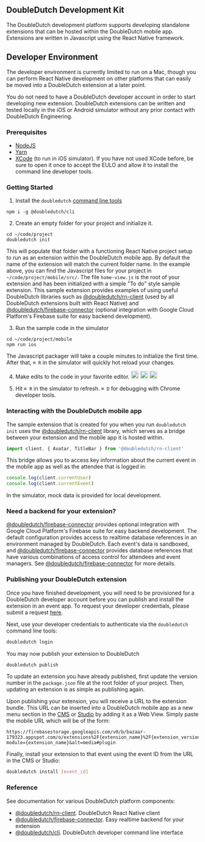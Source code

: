 ## DoubleDutch Development Kit

The DoubleDutch development platform supports developing standalone extensions that can be hosted
within the DoubleDutch mobile app. Extensions are written in Javascript using the React Native framework.

## Developer Environment

The developer environment is currently limited to run on a Mac, though you can perform React Native
development on other platforms that can easily be moved into a DoubleDutch extension at a later point.

You do not need to have a DoubleDutch developer account in order to start developing new extension.
DoubleDutch extensions can be written and tested locally in the iOS or Android simulator without any
prior contact with DoubleDutch Engineering.

### Prerequisites

- [NodeJS]
- [Yarn]
- [XCode] (to run in iOS simulator). If you have not used XCode before, be sure to open it once to
  accept the EULO and allow it to install the command line developer tools.

### Getting Started

1. Install the `doubledutch` [command line tools][@doubledutch/cli]

```
npm i -g @doubledutch/cli
```

2. Create an empty folder for your project and initialize it.

```
cd ~/code/project
doubledutch init
```

This will populate that folder with a functioning React Native project setup to run as an extension
within the DoubleDutch mobile app. By default the name of the extension will match the current folder
name. In the example above, you can find the Javascript files for your project in
`~/code/project/mobile/src/`. The file `home-view.js` is the root of your extension and has been
initialized with a simple "To do" style sample extension. This sample extension provides examples of
using useful DoubleDutch libraries such as [@doubledutch/rn-client] (used by all DoubleDutch extensions
built with React Native) and [@doubledutch/firebase-connector] (optional integration with Google Cloud
Platform's Firebase suite for easy backend development).

3. Run the sample code in the simulator

```
cd ~/code/project/mobile
npm run ios
```

The Javascript packager will take a couple minutes to initialize the first time. After that, `⌘ R` in the
simulator will quickly hot reload your changes.

4. Make edits to the code in your favorite editor.
   <a href="https://code.visualstudio.com/"><img alt="Visual Studio Code" src="https://code.visualstudio.com/favicon.ico" height="20" width="20" /></a>
   <a href="https://atom.io/"><img alt="Atom" src="https://atom.io/favicon.ico" height="20" width="20" /></a>
   <a href="https://www.sublimetext.com/"><img alt="Sublime Text" src="https://www.sublimetext.com/favicon.ico" height="20" width="20" /></a>
   
5. Hit `⌘ R` in the simulator to refresh.  `⌘ D` for debugging with Chrome developer tools.

### Interacting with the DoubleDutch mobile app

The sample extension that is created for you when you run `doubledutch init` uses the [@doubledutch/rn-client]
library, which serves as a bridge between your extension and the mobile app it is hosted within.

```javascript
import client, { Avatar, TitleBar } from '@doubledutch/rn-client'
```

This bridge allows you to access key information about the current event in the mobile app as well as the
attendee that is logged in:

```javascript
console.log(client.currentUser)
console.log(client.currentEvent)
```

In the simulator, mock data is provided for local development.

### Need a backend for your extension?

[@doubledutch/firebase-connector] provides optional integration with Google Cloud Platform's Firebase suite
for easy backend development. The default configuration provides access to realtime database references
in an environment managed by DoubleDutch. Each event's data is sandboxed, and [@doubledutch/firebase-connector]
provides database references that have various combinations of access control for attendees and event managers.
See [@doubledutch/firebase-connector] for more details.

### Publishing your DoubleDutch extension

Once you have finished development, you will need to be provisioned for a DoubleDutch developer account
before you can publish and install the extension in an event app. To request your developer credentials,
please submit a request [here](https://customersupport.doubledutch.me/hc/en-us/requests/new).

Next, use your developer credentials to authenticate via the `doubledutch` command line tools:

```bash
doubledutch login
```

You may now publish your extension to DoubleDutch

```bash
doubledutch publish
```

To update an extension you have already published, first update the version number in the `package.json`
file at the root folder of your project. Then, updating an extension is as simple as publishing again.

Upon publishing your extension, you will receive a URL to the extension bundle. This URL can be inserted
into a DoubleDutch mobile app as a new menu section in the [CMS](https://cms.doubledutch.me) or
[Studio](https://studio.doubledutch.me) by adding it as a Web View. Simply paste the mobile URL which will
be of the form:

```
https://firebasestorage.googleapis.com/v0/b/bazaar-179323.appspot.com/o/extensions%2F{extension_name}%2F{extension_version}%2Fmobile%2Findex.__platform__.0.46.4.manifest.bundle?module={extension_name}&alt=media#plugin
```

Finally, install your extension to that event using the event ID from the URL in the CMS or Studio:

```bash
doubledutch install [event_id]
```


### Reference

See documentation for various DoubleDutch platform components:

- [@doubledutch/rn-client].  DoubleDutch React Native client
- [@doubledutch/firebase-connector].  Easy realtime backend for your extension
- [@doubledutch/cli].  DoubleDutch developer command line interface

[@doubledutch/rn-client]: https://www.npmjs.com/package/@doubledutch/rn-client
[@doubledutch/firebase-connector]: https://www.npmjs.com/package/@doubledutch/firebase-connector
[@doubledutch/cli]: https://www.npmjs.com/package/@doubledutch/cli
[NodeJS]: https://nodejs.org
[Yarn]: https://yarnpkg.com/en/docs/install
[XCode]: https://developer.apple.com/xcode/
